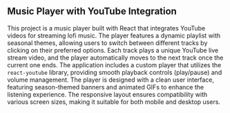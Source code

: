 

## Music Player with YouTube Integration

This project is a music player built with React that integrates YouTube videos for streaming lofi music. The player features a dynamic playlist with seasonal themes, allowing users to switch between different tracks by clicking on their preferred options. Each track plays a unique YouTube live stream video, and the player automatically moves to the next track once the current one ends. The application includes a custom player that utilizes the `react-youtube` library, providing smooth playback controls (play/pause) and volume management. The player is designed with a clean user interface, featuring season-themed banners and animated GIFs to enhance the listening experience. The responsive layout ensures compatibility with various screen sizes, making it suitable for both mobile and desktop users.
